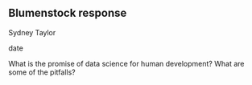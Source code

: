 ## Blumenstock response 

Sydney Taylor 

date 

What is the promise of data science for human development? What are some of the pitfalls? 
